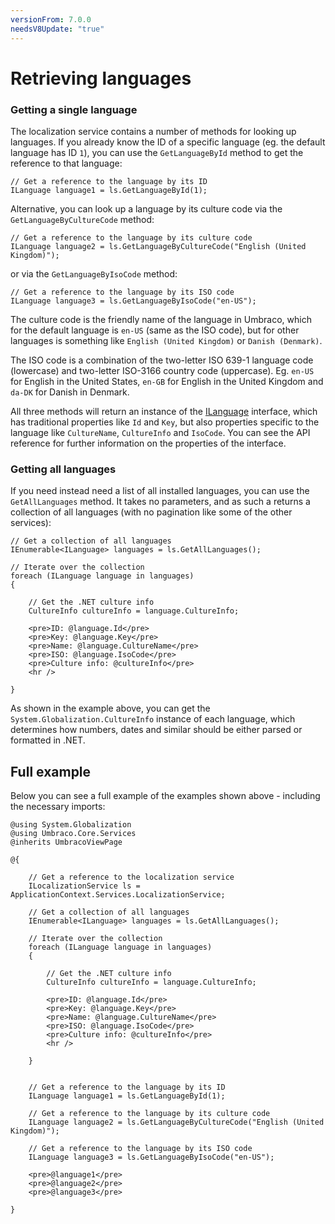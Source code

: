 ```yaml
---
versionFrom: 7.0.0
needsV8Update: "true"
---
```


# Retrieving languages

### Getting a single language

The localization service contains a number of methods for looking up languages. If you already know the ID of a specific language (eg. the default language has ID `1`), you can use the `GetLanguageById` method to get the reference to that language:

    // Get a reference to the language by its ID
    ILanguage language1 = ls.GetLanguageById(1);

Alternative, you can look up a language by its culture code via the `GetLanguageByCultureCode` method:

    // Get a reference to the language by its culture code
    ILanguage language2 = ls.GetLanguageByCultureCode("English (United Kingdom)");

or via the `GetLanguageByIsoCode` method:

    // Get a reference to the language by its ISO code
    ILanguage language3 = ls.GetLanguageByIsoCode("en-US");

The culture code is the friendly name of the language in Umbraco, which for the default language is `en-US` (same as the ISO code), but for other languages is something like `English (United Kingdom)` or `Danish (Denmark)`.

The ISO code is a combination of the two-letter ISO 639-1 language code (lowercase) and two-letter ISO-3166 country code (uppercase). Eg. `en-US` for English in the United States, `en-GB` for English in the United Kingdom and `da-DK` for Danish in Denmark.

All three methods will return an instance of the [ILanguage](https://our.umbraco.com/apidocs/v7/csharp/api/Umbraco.Core.Models.ILanguage.html) interface, which has traditional properties like `Id` and `Key`, but also properties specific to the language like `CultureName`, `CultureInfo` and `IsoCode`. You can see the API reference for further information on the properties of the interface.

### Getting all languages

If you need instead need a list of all installed languages, you can use the `GetAllLanguages` method. It takes no parameters, and as such a returns a collection of all languages (with no pagination like some of the other services):

    // Get a collection of all languages
    IEnumerable<ILanguage> languages = ls.GetAllLanguages();

    // Iterate over the collection
    foreach (ILanguage language in languages)
    {

        // Get the .NET culture info
        CultureInfo cultureInfo = language.CultureInfo;

        <pre>ID: @language.Id</pre>
        <pre>Key: @language.Key</pre>
        <pre>Name: @language.CultureName</pre>
        <pre>ISO: @language.IsoCode</pre>
        <pre>Culture info: @cultureInfo</pre>
        <hr />

    }

As shown in the example above, you can get the `System.Globalization.CultureInfo` instance of each language, which determines how numbers, dates and similar should be either parsed or formatted in .NET.

## Full example

Below you can see a full example of the examples shown above - including the necessary imports:

    @using System.Globalization
    @using Umbraco.Core.Services
    @inherits UmbracoViewPage

    @{

        // Get a reference to the localization service
        ILocalizationService ls = ApplicationContext.Services.LocalizationService;

        // Get a collection of all languages
        IEnumerable<ILanguage> languages = ls.GetAllLanguages();

        // Iterate over the collection
        foreach (ILanguage language in languages)
        {

            // Get the .NET culture info
            CultureInfo cultureInfo = language.CultureInfo;

            <pre>ID: @language.Id</pre>
            <pre>Key: @language.Key</pre>
            <pre>Name: @language.CultureName</pre>
            <pre>ISO: @language.IsoCode</pre>
            <pre>Culture info: @cultureInfo</pre>
            <hr />

        }


        // Get a reference to the language by its ID
        ILanguage language1 = ls.GetLanguageById(1);

        // Get a reference to the language by its culture code
        ILanguage language2 = ls.GetLanguageByCultureCode("English (United Kingdom)");

        // Get a reference to the language by its ISO code
        ILanguage language3 = ls.GetLanguageByIsoCode("en-US");

        <pre>@language1</pre>
        <pre>@language2</pre>
        <pre>@language3</pre>

    }
